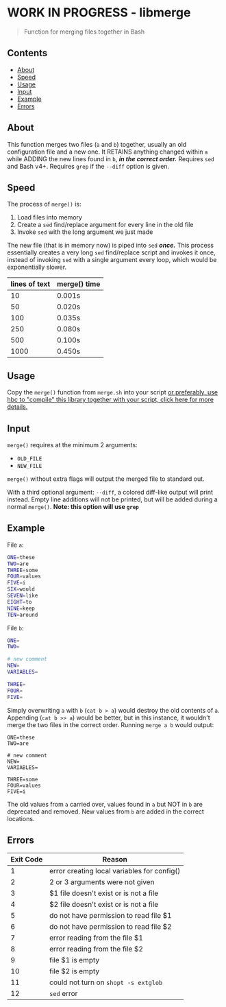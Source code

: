 # WORK IN PROGRESS - libmerge
>Function for merging files together in Bash

## Contents
- [About](#About)
- [Speed](#Speed)
- [Usage](#Usage)
- [Input](#Input)
- [Example](#Example)
- [Errors](#Errors)

## About
This function merges two files (`a` and `b`) together, usually an old configuration file and a new one. It RETAINS anything changed within `a` while ADDING the new lines found in `b`, ***in the correct order.*** Requires `sed` and Bash v4+. Requires `grep` if the `--diff` option is given.

## Speed
The process of `merge()` is:
1. Load files into memory
2. Create a `sed` find/replace argument for every line in the old file
3. Invoke `sed` with the long argument we just made

The new file (that is in memory now) is piped into `sed` ***once.*** This process essentially creates a very long `sed` find/replace script and invokes it once, instead of invoking `sed` with a single argument every loop, which would be exponentially slower.

| lines of text | merge() time |
|---------------|--------------|
| 10            | 0.001s       |
| 50            | 0.020s       |
| 100           | 0.035s       |
| 250           | 0.080s       |
| 500           | 0.100s       |
| 1000          | 0.450s       |

## Usage
Copy the `merge()` function from `merge.sh` into your script [or preferably, use hbc to "compile" this library together with your script, click here for more details.](https://github.com/hinto-janaiyo/hbc)

## Input
`merge()` requires at the minimum 2 arguments:
- `OLD_FILE`
- `NEW_FILE`

`merge()` without extra flags will output the merged file to standard out.

With a third optional argument: `--diff`, a colored diff-like output will print instead. Empty line additions will not be printed, but will be added during a normal `merge()`. **Note: this option will use `grep`**

## Example
File `a`:
```bash
ONE=these
TWO=are
THREE=some
FOUR=values
FIVE=i
SIX=would
SEVEN=like
EIGHT=to
NINE=keep
TEN=around
```
File `b`:
```bash
ONE=
TWO=

# new comment
NEW=
VARIABLES=

THREE=
FOUR=
FIVE=
```
Simply overwriting `a` with `b` (`cat b > a`) would destroy the old contents of `a`. Appending (`cat b >> a`) would be better, but in this instance, it wouldn't merge the two files in the correct order. Running `merge a b` would output:
```
ONE=these
TWO=are

# new comment
NEW=
VARIABLES=

THREE=some
FOUR=values
FIVE=i
```
The old values from `a` carried over, values found in `a` but NOT in `b` are deprecated and removed. New values from `b` are added in the correct locations.

## Errors
| Exit Code | Reason                                      |
|-----------|---------------------------------------------|
| 1         | error creating local variables for config() |
| 2         | 2 or 3 arguments were not given             |
| 3         | $1 file doesn't exist or is not a file      |
| 4         | $2 file doesn't exist or is not a file      |
| 5         | do not have permission to read file $1      |
| 6         | do not have permission to read file $2      |
| 7         | error reading from the file $1              |
| 8         | error reading from the file $2              |
| 9         | file $1 is empty                            |
| 10        | file $2 is empty                            |
| 11        | could not turn on `shopt -s extglob`        |
| 12        | `sed` error                                 |
